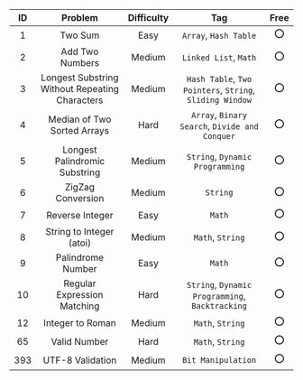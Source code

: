 |ID|Problem|Difficulty|Tag|Free|
|:-:|:-:|:-:|:-:|:-:|
|1|Two Sum|Easy|`Array`, `Hash Table`|:o:|
|2|Add Two Numbers|Medium|`Linked List`, `Math`|:o:|
|3|Longest Substring Without Repeating Characters|Medium|`Hash Table`, `Two Pointers`, `String`, `Sliding Window`|:o:|
|4|Median of Two Sorted Arrays|Hard|`Array`, `Binary Search`, `Divide and Conquer`|:o:|
|5|Longest Palindromic Substring|Medium|`String`, `Dynamic Programming`|:o:|
|6|ZigZag Conversion|Medium|`String`|:o:|
|7|Reverse Integer|Easy|`Math`|:o:|
|8|String to Integer (atoi)|Medium|`Math`, `String`|:o:|
|9|Palindrome Number|Easy|`Math`|:o:|
|10|Regular Expression Matching|Hard|`String`, `Dynamic Programming`, `Backtracking`|:o:|
|12|Integer to Roman|Medium|`Math`, `String`|:o:|
|65|Valid Number|Hard|`Math`, `String`|:o:|
|393|UTF-8 Validation|Medium|`Bit Manipulation`|:o:|
